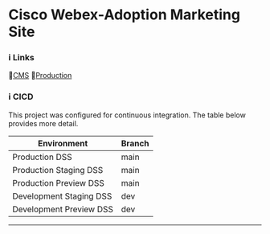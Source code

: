 # Cisco Webex-Adoption Marketing Site
### :information_source: Links

:link:[CMS](https://www.ingeniux.com/)
:link:[Production](https://www.adopt.webex.com/)

### :information_source: CICD

This project was configured for continuous integration. The table below provides more detail. 

| Environment             | Branch                     |
| ----------------------- | -------------------------- |
| Production DSS          | main                       |
| Production Staging DSS  | main                       |
| Production Preview DSS  | main                       |
| Development Staging DSS | dev                        |
| Development Preview DSS | dev                        |

---
